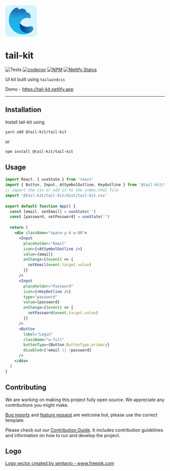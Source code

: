 <img src="./assets/tail-kit-logo.png" width="100px" />

# tail-kit

![Tests](https://github.com/dopplr-labs/tail-kit/workflows/tests/badge.svg)
[![codecov](https://codecov.io/gh/dopplr-labs/tail-kit/branch/develop/graph/badge.svg)](https://codecov.io/gh/dopplr-labs/tail-kit)
[![NPM ](https://img.shields.io/npm/v/@tail-kit/tail-kit)](https://www.npmjs.com/package/@tail-kit/tail-kit)
[![Netlify Status](https://api.netlify.com/api/v1/badges/5b78b9f1-1ae8-425f-a7ce-3b994ab2ba20/deploy-status)](https://app.netlify.com/sites/tail-kit/deploys)

UI kit built using `tailwindcss`

Demo - https://tail-kit.netlify.app

---

## Installation

Install tail-kit using

```sh
yarn add @tail-kit/tail-kit
```

or

```sh
npm install @tail-kit/tail-kit
```

## Usage

```jsx
import React, { useState } from 'react'
import { Button, Input, AtSymbolOutline, KeyOutline } from '@tail-kit/tail-kit'
// import the css or add it to the index.html file
import '@tail-kit/tail-kit/dist/tail-kit.css'

export default function App() {
  const [email, setEmail] = useState('')
  const [password, setPassword] = useState('')

  return (
    <div className="space-y-4 w-80">
      <Input
        placeholder="Email"
        icon={<AtSymbolOutline />}
        value={email}
        onChange={(event) => {
          setEmail(event.target.value)
        }}
      />
      <Input
        placeholder="Password"
        icon={<KeyOutline />}
        type="password"
        value={password}
        onChange={(event) => {
          setPassword(event.target.value)
        }}
      />
      <Button
        label="Login"
        className="w-full"
        buttonType={Button.ButtonType.primary}
        disabled={!email || !password}
      />
    </div>
  )
}
```

## Contributing

We are working on making this project fully open source. We appreciate any contributions you might make.

[Bug reports](https://github.com/dopplr-labs/tail-kit/issues/new?template=bug_report.md) and [feature request](https://github.com/dopplr-labs/tail-kit/issues/new?template=feature_request.md) are welcome but, please use the correct template.

Please check out our [Contribution Guide](./.github/contribution/README.md). It includes contribution guidelines and information on how to run and develop the project.

## Logo

<a href='https://www.freepik.com/vectors/logo'>Logo vector created by sentavio - www.freepik.com</a>
